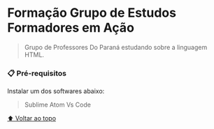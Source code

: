  # Formação Grupo de Estudos Formadores em Ação

<!---Esses são exemplos. Veja https://shields.io para outras pessoas ou para personalizar este conjunto de escudos. Você pode querer incluir dependências, status do projeto e informações de licença aqui--->


>  Grupo de Professores Do Paraná estudando sobre a linguagem HTML.

### 📋 Pré-requisitos
Instalar um dos softwares abaixo:
> Sublime
> Atom
> Vs Code


  

[⬆ Voltar ao topo](#nome-do-projeto)<br>
